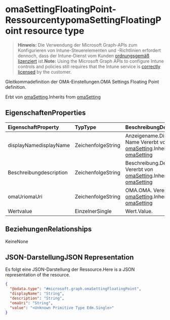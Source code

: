 # <a name="omasettingfloatingpoint-resource-type"></a><span data-ttu-id="112d4-101">omaSettingFloatingPoint-Ressourcentyp</span><span class="sxs-lookup"><span data-stu-id="112d4-101">omaSettingFloatingPoint resource type</span></span>

> <span data-ttu-id="112d4-102">**Hinweis:** Die Verwendung der Microsoft Graph-APIs zum Konfigurieren von Intune-Steuerelementen und -Richtlinien erfordert dennoch, dass der Intune-Dienst vom Kunden [ordnungsgemäß lizenziert](https://go.microsoft.com/fwlink/?linkid=839381) ist.</span><span class="sxs-lookup"><span data-stu-id="112d4-102">**Note:** Using the Microsoft Graph APIs to configure Intune controls and policies still requires that the Intune service is [correctly licensed](https://go.microsoft.com/fwlink/?linkid=839381) by the customer.</span></span>

<span data-ttu-id="112d4-103">Gleitkommadefinition der OMA-Einstellungen.</span><span class="sxs-lookup"><span data-stu-id="112d4-103">OMA Settings Floating Point definition.</span></span>

<span data-ttu-id="112d4-104">Erbt von [omaSetting](../resources/intune_deviceconfig_omasetting.md).</span><span class="sxs-lookup"><span data-stu-id="112d4-104">Inherits from [omaSetting](../resources/intune_deviceconfig_omasetting.md)</span></span>

## <a name="properties"></a><span data-ttu-id="112d4-105">Eigenschaften</span><span class="sxs-lookup"><span data-stu-id="112d4-105">Properties</span></span>
|<span data-ttu-id="112d4-106">Eigenschaft</span><span class="sxs-lookup"><span data-stu-id="112d4-106">Property</span></span>|<span data-ttu-id="112d4-107">Typ</span><span class="sxs-lookup"><span data-stu-id="112d4-107">Type</span></span>|<span data-ttu-id="112d4-108">Beschreibung</span><span class="sxs-lookup"><span data-stu-id="112d4-108">Description</span></span>|
|:---|:---|:---|
|<span data-ttu-id="112d4-109">displayName</span><span class="sxs-lookup"><span data-stu-id="112d4-109">displayName</span></span>|<span data-ttu-id="112d4-110">Zeichenfolge</span><span class="sxs-lookup"><span data-stu-id="112d4-110">String</span></span>|<span data-ttu-id="112d4-111">Anzeigename.</span><span class="sxs-lookup"><span data-stu-id="112d4-111">Display Name</span></span> <span data-ttu-id="112d4-112">Vererbt von [omaSetting](../resources/intune_deviceconfig_omasetting.md).</span><span class="sxs-lookup"><span data-stu-id="112d4-112">Inherited from [omaSetting](../resources/intune_deviceconfig_omasetting.md)</span></span>|
|<span data-ttu-id="112d4-113">Beschreibung</span><span class="sxs-lookup"><span data-stu-id="112d4-113">description</span></span>|<span data-ttu-id="112d4-114">Zeichenfolge</span><span class="sxs-lookup"><span data-stu-id="112d4-114">String</span></span>|<span data-ttu-id="112d4-115">Beschreibung.</span><span class="sxs-lookup"><span data-stu-id="112d4-115">Description.</span></span> <span data-ttu-id="112d4-116">Vererbt von [omaSetting](../resources/intune_deviceconfig_omasetting.md).</span><span class="sxs-lookup"><span data-stu-id="112d4-116">Inherited from [omaSetting](../resources/intune_deviceconfig_omasetting.md)</span></span>|
|<span data-ttu-id="112d4-117">omaUri</span><span class="sxs-lookup"><span data-stu-id="112d4-117">omaUri</span></span>|<span data-ttu-id="112d4-118">Zeichenfolge</span><span class="sxs-lookup"><span data-stu-id="112d4-118">String</span></span>|<span data-ttu-id="112d4-119">OMA.</span><span class="sxs-lookup"><span data-stu-id="112d4-119">OMA.</span></span> <span data-ttu-id="112d4-120">Vererbt von [omaSetting](../resources/intune_deviceconfig_omasetting.md).</span><span class="sxs-lookup"><span data-stu-id="112d4-120">Inherited from [omaSetting](../resources/intune_deviceconfig_omasetting.md)</span></span>|
|<span data-ttu-id="112d4-121">Wert</span><span class="sxs-lookup"><span data-stu-id="112d4-121">value</span></span>|<span data-ttu-id="112d4-122">Einzelner</span><span class="sxs-lookup"><span data-stu-id="112d4-122">Single</span></span>|<span data-ttu-id="112d4-123">Wert.</span><span class="sxs-lookup"><span data-stu-id="112d4-123">Value.</span></span>|

## <a name="relationships"></a><span data-ttu-id="112d4-124">Beziehungen</span><span class="sxs-lookup"><span data-stu-id="112d4-124">Relationships</span></span>
<span data-ttu-id="112d4-125">Keine</span><span class="sxs-lookup"><span data-stu-id="112d4-125">None</span></span>
## <a name="json-representation"></a><span data-ttu-id="112d4-126">JSON-Darstellung</span><span class="sxs-lookup"><span data-stu-id="112d4-126">JSON Representation</span></span>
<span data-ttu-id="112d4-127">Es folgt eine JSON-Darstellung der Ressource.</span><span class="sxs-lookup"><span data-stu-id="112d4-127">Here is a JSON representation of the resource.</span></span>
<!-- {
  "blockType": "resource",
  "keyProperty": "id",
  "@odata.type": "microsoft.graph.omaSettingFloatingPoint"
}
-->
``` json
{
  "@odata.type": "#microsoft.graph.omaSettingFloatingPoint",
  "displayName": "String",
  "description": "String",
  "omaUri": "String",
  "value": "<Unknown Primitive Type Edm.Single>"
}
```



